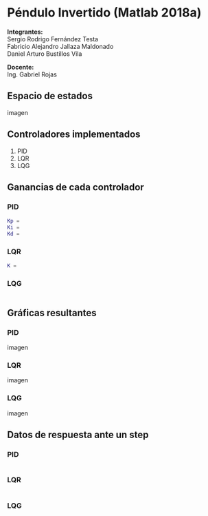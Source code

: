 # **Péndulo Invertido (Matlab 2018a)**

**Integrantes:**  
Sergio Rodrigo Fernández Testa  
Fabricio Alejandro Jallaza Maldonado  
Daniel Arturo Bustillos Vila

**Docente:**  
Ing. Gabriel Rojas

## **Espacio de estados**

imagen

## **Controladores implementados**

1. PID
2. LQR
3. LQG

## **Ganancias de cada controlador**

### **PID**

~~~matlab
Kp =
Ki =
Kd =
~~~

### **LQR**

~~~matlab
K =
~~~

### **LQG**

~~~matlab

~~~

## **Gráficas resultantes**

### **PID**

imagen

### **LQR**

imagen

### **LQG**

imagen

## **Datos de respuesta ante un step**

### **PID**

~~~matlab

~~~

### **LQR**

~~~matlab

~~~

### **LQG**

~~~matlab

~~~